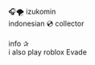 <div>
	<g>🎧<g>🌪️ izukomin<br>
	indonesian&nbsp;<g>💿 collector<br>
	<br>
	info ✰<br>
	i also play roblox Evade</g></g></g><br>
</div>
<div style="text-align: center;">
</div>
